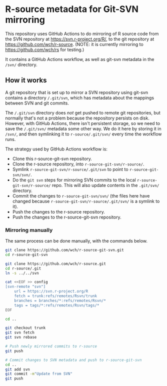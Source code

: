 R-source metadata for Git-SVN mirroring
=======================================

This repository uses GitHub Actions to do mirroring of R source code from the SVN repository at https://svn.r-project.org/R/, to the git repository at https://github.com/wch/r-source. (NOTE: it is currently mirroring to https://github.com/wch/rs for testing.)

It contains a GitHub Actions workflow, as well as git-svn metadata in the `/svn/` directory.


## How it works

A git repository that is set up to mirror a SVN repository using git-svn contains a directory `/.git/svn`, which has metadata about the mappings between SVN and git commits.

The `/.git/svn` directory does _not_ get pushed to remote git repositories, but normally that's not a problem because the repository persists on disk. However, with GitHub Actions, there isn't persistent storage, so we need to save the `/.git/svn/` metadata some other way. We do it here by storing it in `/svn/`, and then symlinking it to `r-source/.git/svn/` every time the workflow runs.

The strategy used by GitHub Actions workflow is:

* Clone this r-source-git-svn repository.
* Clone the r-source repository, into `r-source-git-svn/r-source/`.
* Symlink `r-source-git-svn/r-source/.git/svn` to point to `r-source-git-svn/svn/`.
* Do the `git svn` steps for mirroring SVN commits to the local `r-source-git-svn/r-source/` repo. This will also update contents in the `.git/svn/` directory.
* Commit the changes to `r-source-git-svn/svn/` (the files here have changed because `r-source-git-svn/r-source/.git/svn/` is a symlink to it).
* Push the changes to the r-source repository.
* Push the changes to the r-source-git-svn repository.


### Mirroring manually

The same process can be done manually, with the commands below.

```bash
git clone https://github.com/wch/r-source-git-svn.git
cd r-source-git-svn

git clone https://github.com/wch/r-source.git
cd r-source/.git
ln -s ../../svn 

cat <<EOF >> config
[svn-remote "svn"]
    url = https://svn.r-project.org/R
    fetch = trunk:refs/remotes/Rsvn/trunk
    branches = branches/*:refs/remotes/Rsvn/*
    tags = tags/*:refs/remotes/Rsvn/tags/*
EOF

cd ..

git checkout trunk
git svn fetch
git svn rebase

# Push newly mirrored commits to r-source
git push

# Commit changes to SVN metadata and push to r-source-git-svn
cd ..
git add svn
git commit -m"Update from SVN"
git push
```
